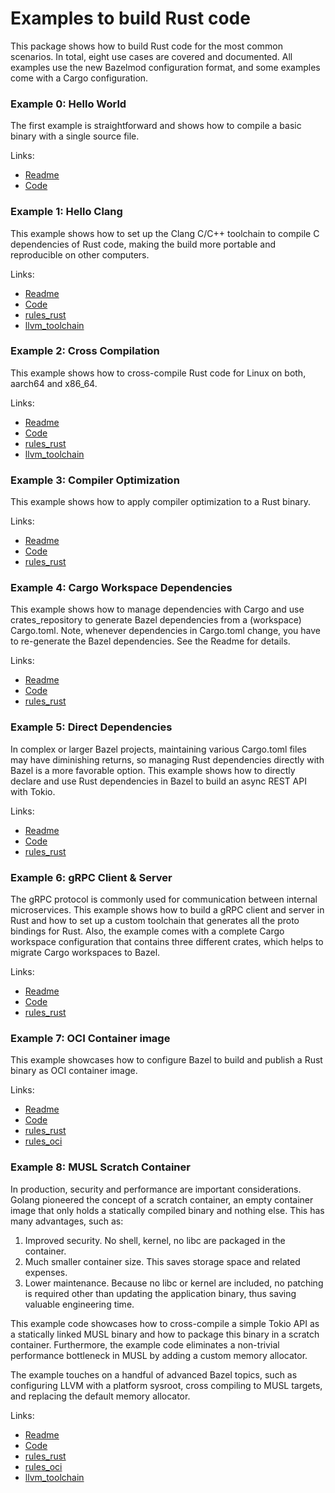# Examples to build Rust code

This package shows how to build Rust code for the most common scenarios. 
In total, eight use cases are covered and documented. All examples use the new
Bazelmod configuration format, and some examples come with a Cargo configuration. 


### Example 0: Hello World

The first example is straightforward and shows how to compile a basic binary with a single source file.

Links:
* [Readme](00-hello-world/README.md)
* [Code](00-hello-world)


### Example 1: Hello Clang

This example shows how to set up the Clang C/C++ toolchain to compile C dependencies of Rust code, making the build more portable and reproducible on other computers.

Links:
* [Readme](01-hello-clang/README.md)
* [Code](01-hello-clang)
* [rules_rust](https://bazelbuild.github.io/rules_rust/)
* [llvm_toolchain](https://github.com/bazel-contrib/toolchains_llvm)

### Example 2: Cross Compilation

This example shows how to cross-compile Rust code for Linux on both, aarch64 and x86_64. 

Links:
* [Readme](02-hello-cross/README.md)
* [Code](02-hello-cross)
* [rules_rust](https://bazelbuild.github.io/rules_rust/)
* [llvm_toolchain](https://github.com/bazel-contrib/toolchains_llvm)

### Example 3: Compiler Optimization

This example shows how to apply compiler optimization to a Rust binary.

Links:
* [Readme](03-comp-opt/README.md)
* [Code](03-comp-opt)
* [rules_rust](https://bazelbuild.github.io/rules_rust/)

### Example 4: Cargo Workspace Dependencies

This example shows how to manage dependencies with Cargo and use crates_repository
to generate Bazel dependencies from a (workspace) Cargo.toml. Note, whenever 
dependencies in  Cargo.toml change, you have to re-generate the Bazel dependencies.
See the Readme for details.

Links:
* [Readme](04-deps-cargo/README.md)
* [Code](04-deps-cargo)
* [rules_rust](https://bazelbuild.github.io/rules_rust/)


### Example 5: Direct Dependencies

In complex or larger Bazel projects, maintaining various Cargo.toml files may have diminishing returns, 
so managing Rust dependencies directly with Bazel is a more favorable option. 
This example shows how to directly declare and use Rust dependencies in Bazel 
to build an async REST API with Tokio.

Links:
* [Readme](05-deps-direct/README.md)
* [Code](05-deps-direct)
* [rules_rust](https://bazelbuild.github.io/rules_rust/)

### Example 6: gRPC Client & Server

The gRPC protocol is commonly used for communication between internal microservices. 
This example shows how to build a gRPC client and server in Rust and how to set up a custom
toolchain that generates all the proto bindings for Rust. Also, the example comes with a complete Cargo workspace configuration that contains three different crates,
which helps to migrate Cargo workspaces to Bazel. 

Links:
* [Readme](06-grpc-client-server/README.md)
* [Code](06-grpc-client-server)
* [rules_rust](https://bazelbuild.github.io/rules_rust/)

### Example 7: OCI Container image

This example showcases how to configure Bazel to build and publish a Rust binary as OCI container image. 

Links:
* [Readme](07-oci-container/README.md)
* [Code](07-oci-container)
* [rules_rust](https://bazelbuild.github.io/rules_rust/)
* [rules_oci](https://github.com/bazel-contrib/rules_oci?tab=readme-ov-file#usage)


### Example 8: MUSL Scratch Container

In production, security and performance are important considerations.
Golang pioneered the concept of a scratch container, an empty container image that only holds a statically compiled binary and nothing else. This has many advantages, such as:

1) Improved security. No shell, kernel, no libc are packaged in the container.
2) Much smaller container size. This saves storage space and related expenses.
3) Lower maintenance. Because no libc or kernel are included, no patching is required other than updating the application binary, thus saving valuable engineering time.

This example code showcases how to cross-compile a simple Tokio API as a statically linked MUSL binary and how to package this binary in a scratch container. Furthermore, the example code eliminates a non-trivial performance bottleneck in MUSL by adding a custom memory allocator.

The example touches on a handful of advanced Bazel topics, such as configuring LLVM with a platform sysroot,
cross compiling to MUSL targets, and replacing the default memory allocator. 

Links:
* [Readme](08-musl-jm-oci-scratch/README.md)
* [Code](08-musl-jm-oci-scratch)
* [rules_rust](https://bazelbuild.github.io/rules_rust/)
* [rules_oci](https://github.com/bazel-contrib/rules_oci?tab=readme-ov-file#usage)
* [llvm_toolchain](https://github.com/bazel-contrib/toolchains_llvm)

